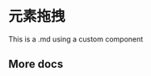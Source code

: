 <script setup>
import CustomComponent from './components/CustomComponent.vue'
</script>

# 元素拖拽

This is a .md using a custom component

<CustomComponent />

## More docs
